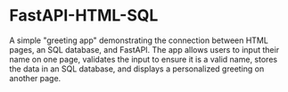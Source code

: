# FastAPI-HTML-SQL
A simple "greeting app" demonstrating the connection between HTML pages, an SQL database, and FastAPI. 
The app allows users to input their name on one page, validates the input to ensure it is a valid name, stores the data in an SQL database, and displays a personalized greeting on another page.

